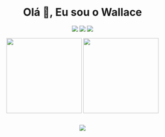 <div align="center">

# Olá 👋, Eu sou o Wallace

[![](https://img.shields.io/badge/LinkedIn-0E76A8?style=for-the-badge&logo=linkedin&logoColor=white)](https://www.linkedin.com/in/wallacepnts/)
[![](https://img.shields.io/badge/Email-C71610?style=for-the-badge&logo=gmail&logoColor=white)](mailto:wallacepnts@gmail.com)
[![](https://img.shields.io/badge/Instagram-DD2A7B?style=for-the-badge&logo=instagram&logoColor=white)](https://www.instagram.com/wallacepnts)


<a>
  <img height=200 align="center" src="https://github-readme-stats.vercel.app/api?username=wallacepnts&show_icons=true&rank_icon=github&theme=nord&locale=pt-br&include_all_commits=true&count_private=true" />
</a>
<a>
  <img height=200 align="center" src="https://github-readme-stats.vercel.app/api/top-langs/?username=wallacepnts&theme=nord&locale=pt-br&layout=compact" />
</a>

<br/>
<br/>

![](https://skillicons.dev/icons?i=git,github,html,css,js,py,docker,aws,md)

</div>

